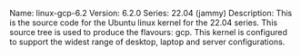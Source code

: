 Name:    linux-gcp-6.2
Version: 6.2.0
Series:  22.04 (jammy)
Description:
    This is the source code for the Ubuntu linux kernel for the 22.04 series. This
    source tree is used to produce the flavours: gcp.
    This kernel is configured to support the widest range of desktop, laptop and
    server configurations.
